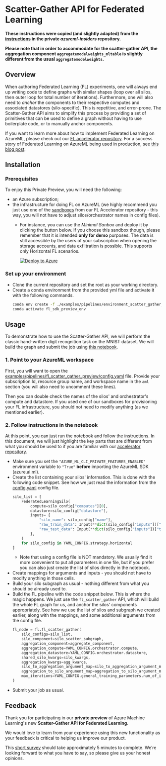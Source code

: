 # Scatter-Gather API for Federated Learning

**These instructions were copied (and slightly adapted) from the [instructions](https://github.com/Azure/azureml-insiders/blob/main/previews/federated_learning_sdk/README.md) in the private _azureml-insiders_ repository.**

**Please note that in order to accommodate for the scatter-gather API, the aggregation component `aggregatemodelweights_mltable` is slightly different from the usual `aggregatemodelweights`.**

## Overview
When authoring Federated Learning (FL) experiments, one will always end up writing code to define graphs with similar shapes (loop over all silos, then outer loop for total number of iterations). Furthermore, one will also need to _anchor_ the components to their respective computes and associated datastores (silo-specific). This is repetitive, and error-prone. The Scatter-Gather API aims to simplify this process by providing a set of primitives that can be used to define a graph without having to use boilerplate code, or to manually anchor components.

If you want to learn more about how to implement Federated Learning on AzureML, please check out our [FL accelerator repository](https://github.com/Azure-Samples/azure-ml-federated-learning). For a success story of Federated Learning on AzureML being used in production, see [this blog post](https://customers.microsoft.com/en-us/story/1587521717158304168-microsoft-partner-professional-services-azure).

## Installation

### Prerequisites
To enjoy this Private Preview, you will need the following:
- an Azure subscription;
- the infrastructure for doing FL on AzureML (we highly recommend you just use one of the [sandboxes](https://github.com/Azure-Samples/azure-ml-federated-learning/blob/main/docs/provisioning/sandboxes.md) from our FL Accelerator repository - this way, you will not have to adjust silos/orchestrator names in config files).
  - For instance, you can use the _Minimal Sanbox_ and deploy it by clicking the button below. If you choose this sandbox though, please remember that it is intended **only for demo** purposes. The data is still accessible by the users of your subscription when opening the storage accounts, and data exfiltration is possible. This supports only Horizontal FL scenarios.
  
    [![Deploy to Azure](https://aka.ms/deploytoazurebutton)](https://portal.azure.com/#create/Microsoft.Template/uri/https%3A%2F%2Fraw.githubusercontent.com%2FAzure-Samples%2Fazure-ml-federated-learning%2Fmain%2Fmlops%2Farm%2Fsandbox_minimal.json)

### Set up your environment
- Clone the current repository and set the root as your working directory.
- Create a conda environment from the provided yml file and activate it with the following commands.
  ```bash
  conda env create -f ./examples/pipelines/environment_scatter_gather_preview.yml
  conda activate fl_sdk_preview_env
  ```

## Usage
To demonstrate how to use the Scatter-Gather API, we will perform the classic hand-written digit recognition task on the MNIST dataset. We will build the graph and submit the job using [this notebook](../../examples/pipelines/fl_scatter_gather_preview/sample.ipynb).

### 1. Point to your AzureML workspace
First, you will want to open the [examples/pipelines/fl_scatter_gather_preview/config.yaml](../../examples/pipelines/fl_scatter_gather_preview/config.yaml) file. Provide your subscription Id, resource group name, and workspace name in the `aml` section (you will also need to uncomment these lines).

Then you can double check the names of the silos' and orchestrator's compute and datastore. If you used one of our sandboxes for provisioning your FL infrastructure, you should not need to modify anything (as we mentioned earlier).

### 2. Follow instructions in the notebook
At this point, you can just run the notebook and follow the instructions. In this document, we will just highlight the key parts that are different from what you should be used to if you are familiar with our [accelerator repository](https://github.com/Azure-Samples/azure-ml-federated-learning).

- Make sure you set the `"AZURE_ML_CLI_PRIVATE_FEATURES_ENABLED"` environment variable to `"True"` **before** importing the AzureML SDK (azure.ai.ml).
- Create the list containing your silos' information. This is done with the following code snippet. See how we just read the information from the [config.yaml](../../examples/pipelines/fl_scatter_gather_preview/config.yaml) config file.
  ```python
  silo_list = [
      FederatedLearningSilo(
          compute=silo_config["computes"][0],
          datastore=silo_config["datastore"],
          inputs= {
              "silo_name": silo_config["name"],
              "raw_train_data": Input(**dict(silo_config["inputs"])["training_data"]),
              "raw_test_data": Input(**dict(silo_config["inputs"])["testing_data"]),
          },
      )
      for silo_config in YAML_CONFIG.strategy.horizontal
  ]
  ```
  - Note that using a config file is NOT mandatory. We usually find it more convenient to put all parameters in one file, but if you prefer you can also just create the list of silos directly in the notebook.
- Create mappings for arguments and inputs - you should not have to modify anything in those cells.
- Build your silo subgraph as usual - nothing different from what you should be already used to.
- Build the FL pipeline with the code snippet below. This is where the magic happens. We just use the `fl_scatter_gather` API, which will build the whole FL graph for us, and anchor the silos' components appropriately. See how we use the list of silos and subgraph we created earlier, along with the mappings, and some additional arguments from the config file.
  ```python
  fl_node = fl.fl_scatter_gather(
      silo_configs=silo_list,
      silo_component=silo_scatter_subgraph,
      aggregation_component=aggregate_component,
      aggregation_compute=YAML_CONFIG.orchestrator.compute,
      aggregation_datastore=YAML_CONFIG.orchestrator.datastore,
      shared_silo_kwargs=silo_kwargs,
      aggregation_kwargs=agg_kwargs,
      silo_to_aggregation_argument_map=silo_to_aggregation_argument_map,
      aggregation_to_silo_argument_map=aggregation_to_silo_argument_map,
      max_iterations=YAML_CONFIG.general_training_parameters.num_of_iterations,
  )
  ```
- Submit your job as usual.

## Feedback
Thank you for participating in our **private preview** of Azure Machine Learning's new **Scatter-Gather API for Federated Learning**.

We would love to learn from your experience using this new functionality as your feedback is critical to helping us improve our product. 

This [short survey](https://forms.office.com/Pages/ResponsePage.aspx?id=v4j5cvGGr0GRqy180BHbRwK9MyoT9PJEv-TmHpMxJuNUNlMyV0k0NlhNVTVPUkxDQVhMVFpWNFVDOC4u) should take approximately 5 minutes to complete. We’re looking forward to what you have to say, so please give us your honest opinions.  

